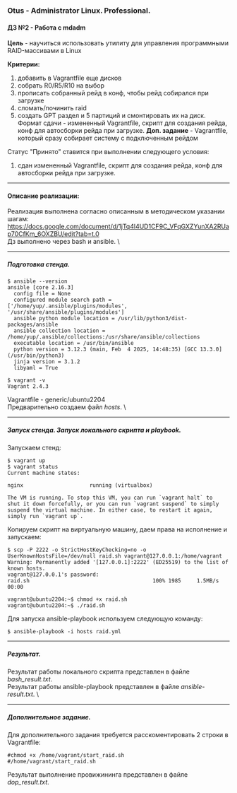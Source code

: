 ### **Otus - Administrator Linux. Professional.**  
#### **ДЗ №2 - Работа с mdadm**  
**Цель** - научиться использовать утилиту для управления программными RAID-массивами в Linux

**Критерии:**  
1) добавить в Vagrantfile еще дисков
2) собрать R0/R5/R10 на выбор
3) прописать собранный рейд в конф, чтобы рейд собирался при загрузке
4) сломать/починить raid
5) создать GPT раздел и 5 партиций и смонтировать их на диск.
Формат сдачи - измененный Vagrantfile, скрипт для создания рейда, конф для автосборки рейда при загрузке.
**Доп. задание** - Vagrantfile, который сразу собирает систему с подключенным рейдом

Статус "Принято" ставится при выполнении следующего условия:
1) сдан измененный Vagrantfile, скрипт для создания рейда, конф для автосборки рейда при загрузке.

****
#### **Описание реализации:**  
Реализация выполнена согласно описанным в методическом указании шагам: https://docs.google.com/document/d/1jTq4l4UD1CF9C_VFqGXZYunXA2RUap70CfKm_6OXZBU/edit?tab=t.0 \
Дз выполнено через bash и ansible. \

***
##### Подготовка стенда.
```
$ ansible --version
ansible [core 2.16.3]
  config file = None
  configured module search path = ['/home/yup/.ansible/plugins/modules', '/usr/share/ansible/plugins/modules']
  ansible python module location = /usr/lib/python3/dist-packages/ansible
  ansible collection location = /home/yup/.ansible/collections:/usr/share/ansible/collections
  executable location = /usr/bin/ansible
  python version = 3.12.3 (main, Feb  4 2025, 14:48:35) [GCC 13.3.0] (/usr/bin/python3)
  jinja version = 3.1.2
  libyaml = True

$ vagrant -v
Vagrant 2.4.3
```
Vagrantfile - generic/ubuntu2204\
Предварительно создаем файл *hosts*. \

***
##### Запуск стенда. Запуск локального скрипта и playbook.
Запускаем стенд:
```
$ vagrant up
$ vagrant status
Current machine states:

nginx                     running (virtualbox)

The VM is running. To stop this VM, you can run `vagrant halt` to
shut it down forcefully, or you can run `vagrant suspend` to simply
suspend the virtual machine. In either case, to restart it again,
simply run `vagrant up`.
```
Копируем скрипт на виртуальную машину, даем права на исполнение и запускаем:
```
$ scp -P 2222 -o StrictHostKeyChecking=no -o UserKnownHostsFile=/dev/null raid.sh vagrant@127.0.0.1:/home/vagrant
Warning: Permanently added '[127.0.0.1]:2222' (ED25519) to the list of known hosts.
vagrant@127.0.0.1's password: 
raid.sh                                       100% 1985     1.5MB/s   00:00

vagrant@ubuntu2204:~$ chmod +x raid.sh 
vagrant@ubuntu2204:~$ ./raid.sh
```
Для запуска ansible-playbook используем следующую команду:
```
$ ansible-playbook -i hosts raid.yml
```

***
##### Результат.
Результат работы локального скрипта представлен в файле *bash_result.txt*. \
Результат работы ansible-playbook представлен в файле *ansible-result.txt*. \

***
##### Дополнительное задание.
Для дополнительного задания требуется расскоментировать 2 строки в Vagrantfile:
```
#chmod +x /home/vagrant/start_raid.sh
#/home/vagrant/start_raid.sh
```
Результат выполнение провижининга представлен в файле *dop_result.txt*.

